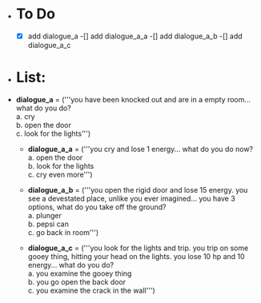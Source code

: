 - # To Do
  -[x] add dialogue_a
    -[] add dialogue_a_a
    -[] add dialogue_a_b
    -[] add dialogue_a_c

- # List:

- **dialogue_a** = ('''you have been knocked out and are in a empty room... what do you do? <br />
a. cry <br />
b. open the door <br />
c. look for the lights''')

    - **dialogue_a_a** = ('''you cry and lose 1 energy... what do you do now? <br />
      a. open the door <br />
      b. look for the lights <br />
      c. cry even more''')

    - **dialogue_a_b** = ('''you open the rigid door and lose 15 energy. you see a devestated place, unlike you ever imagined... you have 3 options, what do you take off the ground? <br />
      a. plunger <br />
      b. pepsi can <br />
      c. go back in room''')
    
    - **dialogue_a_c** = ('''you look for the lights and trip. you trip on some gooey thing, hitting your head on the lights. you lose 10 hp and 10 energy... what do you do? <br />
      a. you examine the gooey thing <br />
      b. you go open the back door <br />
      c. you examine the crack in the wall''')
